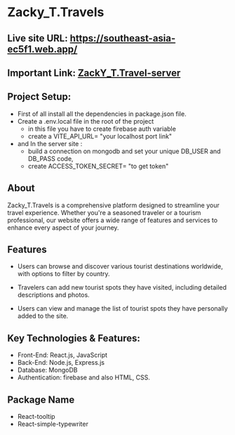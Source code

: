 # Zacky_T.Travels

## Live site URL: https://southeast-asia-ec5f1.web.app/

## Important Link: [ZackY_T.Travel-server](https://github.com/Zakaria-24/ZackY_T.Travel-server)

## Project Setup:
   - First of all install all the dependencies in package.json file.
   - Create a .env.local file in the root of the project
     * in this file you have to create firebase auth variable
     * create a VITE_API_URL= "your localhost port link"
   - and In the server site :
      * build a connection on mongodb and set your unique DB_USER and DB_PASS code,
      * create  ACCESS_TOKEN_SECRET= "to get token"

## About

Zacky_T.Travels is a comprehensive platform designed to streamline your travel experience. Whether you're a seasoned traveler or a tourism professional, our website offers a wide range of features and services to enhance every aspect of your journey.

## Features
- Users can browse and discover various tourist destinations worldwide, with options to filter by country.

- Travelers can add new tourist spots they have visited, including detailed descriptions and photos.

- Users can view and manage the list of tourist spots they have personally added to the site.

## Key Technologies & Features:
- Front-End: React.js, JavaScript
- Back-End: Node.js, Express.js
- Database: MongoDB
- Authentication: firebase
and also HTML, CSS.

## Package Name

- React-tooltip
- React-simple-typewriter
